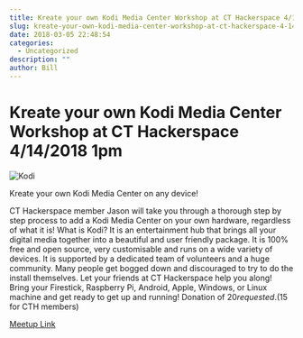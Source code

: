 ```yaml
---
title: Kreate your own Kodi Media Center Workshop at CT Hackerspace 4/14/2018 1pm
slug: kreate-your-own-kodi-media-center-workshop-at-ct-hackerspace-4-14-2018-1pm
date: 2018-03-05 22:48:54
categories:
  - Uncategorized
description: ""
author: Bill
---
```


# Kreate your own Kodi Media Center Workshop at CT Hackerspace 4/14/2018 1pm

![Kodi](/uploads/2018/03/SplashKodi16-300x136.png)

Kreate your own Kodi Media Center on any device!

CT Hackerspace member Jason will take you through a thorough step by step process to add a Kodi Media Center on your own hardware, regardless of what it is! What is Kodi? It is an entertainment hub that brings all your digital media together into a beautiful and user friendly package. It is 100% free and open source, very customisable and runs on a wide variety of devices. It is supported by a dedicated team of volunteers and a huge community. Many people get bogged down and discouraged to try to do the install themselves. Let your friends at CT Hackerspace help you along! Bring your Firestick, Raspberry Pi, Android, Apple, Windows, or Linux machine and get ready to get up and running! Donation of $20 requested. ($15 for CTH members)

[Meetup Link](https://www.meetup.com/CT-Hackerspace/events/248457338/)
